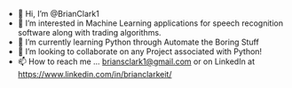 - 👋 Hi, I’m @BrianClark1
- 👀 I’m interested in Machine Learning applications for speech recognition software along with trading algorithms.
- 🌱 I’m currently learning Python through Automate the Boring Stuff
- 💞️ I’m looking to collaborate on any Project associated with Python!
- 📫 How to reach me ... briansclark1@gmail.com or on LinkedIn at https://www.linkedin.com/in/brianclarkeit/


<!---
BrianClark1/BrianClark1 is a ✨ special ✨ repository because its `README.md` (this file) appears on your GitHub profile.
You can click the Preview link to take a look at your changes.
--->
